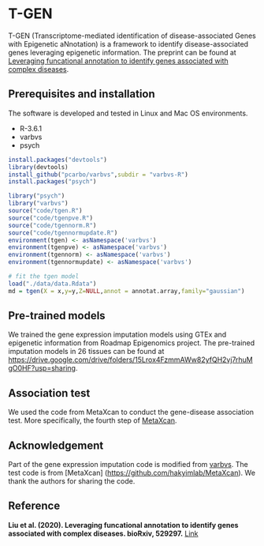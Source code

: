 # T-GEN

T-GEN (Transcriptome-mediated identification of disease-associated Genes with Epigenetic aNnotation) is a framework to identify disease-associated genes leveraging epigenetic information. The preprint can be found at [Leveraging funcational annotation to identify genes associated with complex diseases](https://www.biorxiv.org/content/10.1101/529297v4).

## Prerequisites and installation
The software is developed and tested in Linux and Mac OS environments.
* R-3.6.1
* varbvs
* psych

```R
install.packages("devtools")
library(devtools)
install_github("pcarbo/varbvs",subdir = "varbvs-R")
install.packages("psych")

library("psych")
library("varbvs")
source("code/tgen.R")
source("code/tgenpve.R")
source("code/tgennorm.R")
source("code/tgennormupdate.R")
environment(tgen) <- asNamespace('varbvs')
environment(tgenpve) <- asNamespace('varbvs')
environment(tgennorm) <- asNamespace('varbvs')
environment(tgennormupdate) <- asNamespace('varbvs')

# fit the tgen model
load("./data/data.Rdata")
md = tgen(X = x,y=y,Z=NULL,annot = annotat.array,family="gaussian")
```
## Pre-trained models
We trained the gene expression imputation models using GTEx and epigenetic information from Roadmap Epigenomics project. The pre-trained imputation models in 26 tissues can be found at https://drive.google.com/drive/folders/15Lrox4FzmmAWw82yfQH2vj7rhuMgO0HF?usp=sharing. 

## Association test 
We used the code from MetaXcan to conduct the gene-disease association test. More specifically, the fourth step of [MetaXcan](https://github.com/hakyimlab/MetaXcan). 


## Acknowledgement
Part of the gene expression imputation code is modified from [varbvs](https://github.com/pcarbo/varbvs). The test code is from [MetaXcan] (https://github.com/hakyimlab/MetaXcan). We thank the authors for sharing the code.

## Reference
**Liu et al. (2020). Leveraging funcational annotation to identify genes associated with complex diseases. bioRxiv, 529297.**
[Link](https://www.biorxiv.org/content/10.1101/529297v4)
